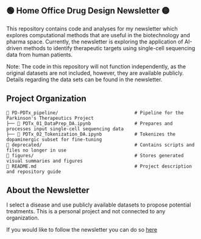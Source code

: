 ## 🟢 Home Office Drug Design Newsletter 🟡

This repository contains code and analyses for my newsletter which explores computational methods that are useful in the biotechnology and pharma space. Currently, the newsletter is exploring the application of AI-driven methods to identify therapeutic targets using single-cell sequencing data from human patients.

Note: The code in this repository will not function independently, as the original datasets are not included, however, they are available publicly. Details regarding the data sets can be found in the newsletter.

## Project Organization

```
📂 PD-PDTx_pipeline/                            # Pipeline for the Parkinson's Therapeutics Project
├── 📄 PDTx_01_DataPrep_DA.ipynb                # Prepares and processes input single-cell sequencing data
├── 📄 PDTx_02_Tokenization_DA.ipynb            # Tokenizes the dopaminergic subset for fine-tuning
📂 deprecated/                                  # Contains scripts and files no longer in use
📂 figures/                                     # Stores generated visual summaries and figures
📄 README.md                                    # Project description and repository guide
```

## About the Newsletter

I select a disease and use publicly available datasets to propose potential treatments. This is a personal project and not connected to any organization.

If you would like to follow the newsletter you can do so [here](https://www.linkedin.com/build-relation/newsletter-follow?entityUrn=7270513081846267905)

